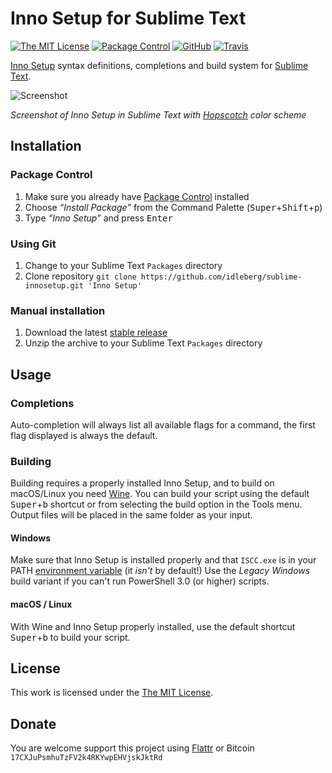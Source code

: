 # Inno Setup for Sublime Text

[![The MIT License](https://img.shields.io/badge/license-MIT-orange.svg?style=flat-square)](http://opensource.org/licenses/MIT)
[![Package Control](https://packagecontrol.herokuapp.com/downloads/Inno%20Setup.svg?style=flat-square)](https://packagecontrol.io/packages/Inno%20Setup)
[![GitHub](https://img.shields.io/github/release/idleberg/sublime-innosetup.svg?style=flat-square)](https://github.com/idleberg/sublime-innosetup/releases)
[![Travis](https://img.shields.io/travis/idleberg/sublime-innosetup.svg?style=flat-square)](https://travis-ci.org/idleberg/sublime-innosetup)

[Inno Setup](http://www.jrsoftware.org/isinfo.php) syntax definitions, completions and build system for [Sublime Text](http://www.sublimetext.com/).

![Screenshot](https://raw.githubusercontent.com/idleberg/sublime-innosetup/master/screenshot.png)

*Screenshot of Inno Setup in Sublime Text with [Hopscotch](https://github.com/idleberg/Hopscotch) color scheme*

## Installation

### Package Control

1. Make sure you already have [Package Control](https://packagecontrol.io/) installed
2. Choose *“Install Package”* from the Command Palette (<kbd>Super</kbd>+<kbd>Shift</kbd>+<kbd>p</kbd>)
3. Type *“Inno Setup”* and press <kbd>Enter</kbd>

### Using Git

1. Change to your Sublime Text `Packages` directory
2. Clone repository `git clone https://github.com/idleberg/sublime-innosetup.git 'Inno Setup'`

### Manual installation

1. Download the latest [stable release](https://github.com/idleberg/sublime-innosetup/releases)
2. Unzip the archive to your Sublime Text `Packages` directory

## Usage

### Completions

Auto-completion will always list all available flags for a command, the first flag displayed is always the default.

### Building

Building requires a properly installed Inno Setup, and to build on macOS/Linux you need [Wine](https://www.winehq.org/). You can build your script using the default <kbd>Super</kbd>+<kbd>b</kbd> shortcut or from selecting the build option in the Tools menu. Output files will be placed in the same folder as your input.

#### Windows

Make sure that Inno Setup is installed properly and that `ISCC.exe` is in your PATH [environment variable](http://superuser.com/a/284351/195953) (it *isn't* by default!) Use the *Legacy Windows* build variant if you can't run PowerShell 3.0 (or higher) scripts.

#### macOS / Linux

With Wine and Inno Setup properly installed, use the default shortcut <kbd>Super</kbd>+<kbd>b</kbd> to build your script.

## License

This work is licensed under the [The MIT License](LICENSE).

## Donate

You are welcome support this project using [Flattr](https://flattr.com/submit/auto?user_id=idleberg&url=https://github.com/idleberg/sublime-innosetup) or Bitcoin `17CXJuPsmhuTzFV2k4RKYwpEHVjskJktRd`